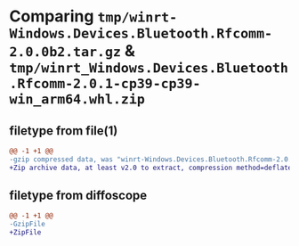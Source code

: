 # Comparing `tmp/winrt-Windows.Devices.Bluetooth.Rfcomm-2.0.0b2.tar.gz` & `tmp/winrt_Windows.Devices.Bluetooth.Rfcomm-2.0.1-cp39-cp39-win_arm64.whl.zip`

## filetype from file(1)

```diff
@@ -1 +1 @@
-gzip compressed data, was "winrt-Windows.Devices.Bluetooth.Rfcomm-2.0.0b2.tar", last modified: Sat Dec  2 18:21:07 2023, max compression
+Zip archive data, at least v2.0 to extract, compression method=deflate
```

## filetype from diffoscope

```diff
@@ -1 +1 @@
-GzipFile
+ZipFile
```

